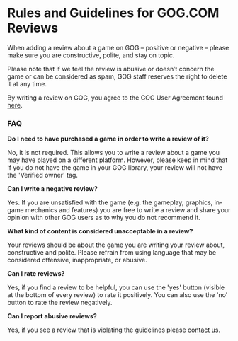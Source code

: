 Rules and Guidelines for GOG.COM Reviews
========================================

When adding a review about a game on GOG – positive or negative – please make sure you are constructive, polite, and stay on topic.

Please note that if we feel the review is abusive or doesn’t concern the game or can be considered as spam, GOG staff reserves the right to delete it at any time.

By writing a review on GOG, you agree to the GOG User Agreement found [here](https://support.gog.com/hc/en-us/articles/212632089-User-Agreement).  
  

### **FAQ**

**Do I need to have purchased a game in order to write a review of it?** 

No, it is not required. This allows you to write a review about a game you may have played on a different platform. However, please keep in mind that if you do not have the game in your GOG library, your review will not have the 'Verified owner' tag. 

**Can I write a negative review?** 

Yes. If you are unsatisfied with the game (e.g. the gameplay, graphics, in-game mechanics and features) you are free to write a review and share your opinion with other GOG users as to why you do not recommend it. 

**What kind of content is considered unacceptable in a review?**

Your reviews should be about the game you are writing your review about, constructive and polite. Please refrain from using language that may be considered offensive, inappropriate, or abusive. 

**Can I rate reviews?**

Yes, if you find a review to be helpful, you can use the 'yes' button (visible at the bottom of every review) to rate it positively. You can also use the 'no' button to rate the review negatively. 

**Can I report abusive reviews?** 

Yes, if you see a review that is violating the guidelines please [contact us](https://support.gog.com/hc/requests/new?=true&form=other&product=gog).